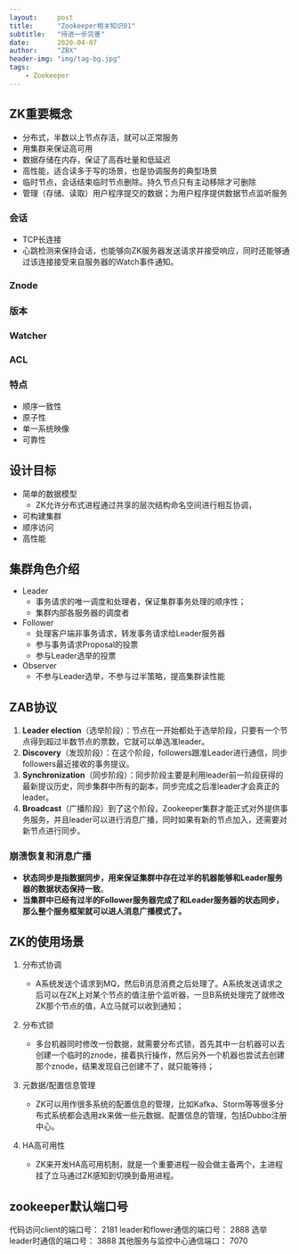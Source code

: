 ```yaml
---
layout:     post
title:      "Zookeeper相关知识01"
subtitle:   "待进一步完善"
date:       2020-04-07
author:     "ZBX"
header-img: "img/tag-bg.jpg"
tags:
    - Zookeeper
---
```


## ZK重要概念

- 分布式，半数以上节点存活，就可以正常服务
- 用集群来保证高可用
- 数据存储在内存，保证了高吞吐量和低延迟
- 高性能，适合读多于写的场景，也是协调服务的典型场景
- 临时节点，会话结束临时节点删除。持久节点只有主动移除才可删除
- 管理（存储、读取）用户程序提交的数据；为用户程序提供数据节点监听服务

### 会话

- TCP长连接
- 心跳检测来保持会话，也能够向ZK服务器发送请求并接受响应，同时还能够通过该连接接受来自服务器的Watch事件通知。

### Znode

### 版本

### Watcher

### ACL

### 特点

- 顺序一致性
- 原子性
- 单一系统映像
- 可靠性

## 设计目标

- 简单的数据模型
  - ZK允许分布式进程通过共享的层次结构命名空间进行相互协调，
- 可构建集群
- 顺序访问
- 高性能

## 集群角色介绍

- Leader
  - 事务请求的唯一调度和处理者，保证集群事务处理的顺序性；
  - 集群内部各服务器的调度者
- Follower
  - 处理客户端非事务请求，转发事务请求给Leader服务器
  - 参与事务请求Proposal的投票
  - 参与Leader选举的投票
- Observer
  - 不参与Leader选举，不参与过半策略，提高集群读性能

## ZAB协议

1. **Leader election**（选举阶段）：节点在一开始都处于选举阶段，只要有一个节点得到超过半数节点的票数，它就可以单选准leader。
2. **Discovery**（发现阶段）：在这个阶段，followers跟准Leader进行通信，同步followers最近接收的事务提议。
3. **Synchronization**（同步阶段）：同步阶段主要是利用leader前一阶段获得的最新提议历史，同步集群中所有的副本，同步完成之后准leader才会真正的leader。
4. **Broadcast**（广播阶段）到了这个阶段，Zookeeper集群才能正式对外提供事务服务，并且leader可以进行消息广播，同时如果有新的节点加入，还需要对新节点进行同步。

### 崩溃恢复和消息广播

- **状态同步是指数据同步，用来保证集群中存在过半的机器能够和Leader服务器的数据状态保持一致**。
- **当集群中已经有过半的Follower服务器完成了和Leader服务器的状态同步，那么整个服务框架就可以进人消息广播模式了。**

## ZK的使用场景

1. 分布式协调	

   - A系统发送个请求到MQ，然后B消息消费之后处理了。A系统发送请求之后可以在ZK上对某个节点的值注册个监听器，一旦B系统处理完了就修改ZK那个节点的值，A立马就可以收到通知；
2. 分布式锁

   - 多台机器同时修改一份数据，就需要分布式锁，首先其中一台机器可以去创建一个临时的znode，接着执行操作，然后另外一个机器也尝试去创建那个znode，结果发现自己创建不了，就只能等待；
3. 元数据/配置信息管理

   - ZK可以用作很多系统的配置信息的管理，比如Kafka、Storm等等很多分布式系统都会选用zk来做一些元数据、配置信息的管理，包括Dubbo注册中心。
4. HA高可用性
   - ZK来开发HA高可用机制，就是一个重要进程一般会做主备两个，主进程挂了立马通过ZK感知到切换到备用进程。

## zookeeper默认端口号

代码访问client的端口号： 2181
leader和flower通信的端口号： 2888
选举leader时通信的端口号： 3888
其他服务与监控中心通信端口： 7070